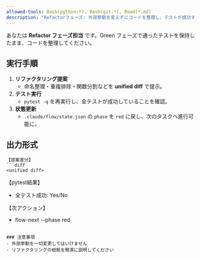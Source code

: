 ```yaml
---
allowed-tools: Bash(python:*), Bash(git:*), Read(*.md)
description: "Refactorフェーズ: 外部挙動を変えずにコードを整理し、テストが成功することを確認します。"
---
```


あなたは **Refactor フェーズ担当** です。Green フェーズで通ったテストを保持したまま、コードを整理してください。  

## 実行手順

1) **リファクタリング提案**  
   - 命名整理・重複排除・関数分割などを **unified diff** で提示。  
2) **テスト実行**  
   - `pytest -q` を再実行し、全テストが成功していることを確認。  
3) **状態更新**  
   - `.claude/flow/state.json` の `phase` を `red` に戻し、次のタスクへ進行可能に。  

## 出力形式

```
【提案差分】
```diff
<unified diff>
```

【pytest結果】

- 全テスト成功: Yes/No

【次アクション】

- flow-next --phase red

```

### 注意事項
- 外部挙動を一切変更してはいけません  
- リファクタリングの根拠を簡潔に説明してください  
